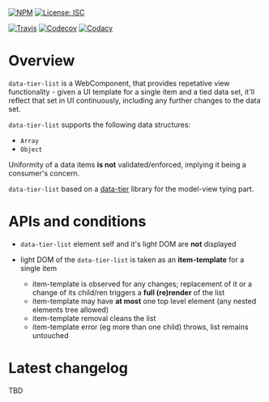 [![NPM](https://img.shields.io/npm/v/data-tier-list.svg?label=npm%20data-tier-list)](https://www.npmjs.com/package/data-tier-list)
[![License: ISC](https://img.shields.io/badge/License-ISC-blue.svg)](./license.md)


[![Travis](https://img.shields.io/travis/gullerya/data-tier-list.svg)](https://travis-ci.org/gullerya/data-tier-list)
[![Codecov](https://img.shields.io/codecov/c/github/gullerya/data-tier-list/master.svg)](https://codecov.io/gh/gullerya/data-tier-list/branch/master)
[![Codacy](https://img.shields.io/codacy/grade/056de1a3a7c740678d517a0ee0b41b4f.svg?logo=codacy)](https://app.codacy.com/app/gullerya/data-tier-list)

# Overview

`data-tier-list` is a WebComponent, that provides repetative view functionality - given a UI template for a single item and a tied data set, it'll reflect that set in UI continuously, including any further changes to the data set.

`data-tier-list` supports the following data structures:
* `Array`
* `Object`

Uniformity of a data items **is not** validated/enforced, implying it being a consumer's concern.

`data-tier-list` based on a [data-tier](https://github.com/gullerya/data-tier) library for the model-view tying part.

# APIs and conditions

* `data-tier-list` element self and it's light DOM are **not** displayed

* light DOM of the `data-tier-list` is taken as an **item-template** for a single item
	* item-template is observed for any changes; replacement of it or a change of its child/ren triggers a **full (re)render** of the list
	* item-template may have **at most** one top level element (any nested elements tree allowed)
	* item-template removal cleans the list
	* item-template error (eg more than one child) throws, list remains untouched

# Latest changelog

TBD
